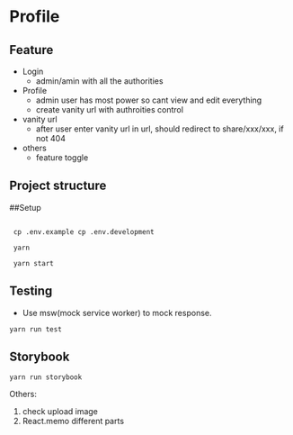 # Profile

## Feature

- Login
  - admin/amin with all the authorities
- Profile
  - admin user has most power so cant view and edit everything
  - create vanity url with authroities control
- vanity url
  - after user enter vanity url in url, should redirect to share/xxx/xxx, if not 404
- others
  - feature toggle

## Project structure

##Setup

```shell

 cp .env.example cp .env.development

 yarn

 yarn start
```

## Testing

- Use msw(mock service worker) to mock response.

```shell
yarn run test
```

## Storybook

```shell
yarn run storybook
```

Others:

1. check upload image
2. React.memo different parts
